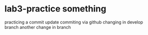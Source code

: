 # lab3-practice something
practicing a commit
update
commiting via 
github
changing in develop branch
another change in branch